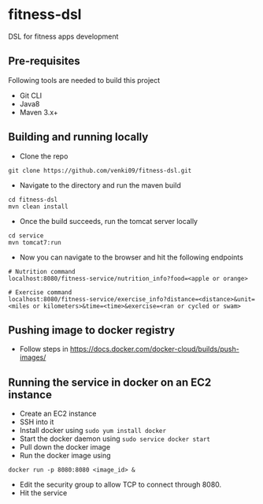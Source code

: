 # fitness-dsl
DSL for fitness apps development

## Pre-requisites
Following tools are needed to build this project
* Git CLI
* Java8
* Maven 3.x+

## Building and running locally
* Clone the repo
```
git clone https://github.com/venki09/fitness-dsl.git
```
* Navigate to the directory and run the maven build
```
cd fitness-dsl
mvn clean install
```
* Once the build succeeds, run the tomcat server locally
```
cd service
mvn tomcat7:run
```
* Now you can navigate to the browser and hit the following endpoints
```
# Nutrition command
localhost:8080/fitness-service/nutrition_info?food=<apple or orange>

# Exercise command
localhost:8080/fitness-service/exercise_info?distance=<distance>&unit=<miles or kilometers>&time=<time>&exercise=<ran or cycled or swam>
```






## Pushing image to docker registry
* Follow steps in https://docs.docker.com/docker-cloud/builds/push-images/

## Running the service in docker on an EC2 instance
* Create an EC2 instance
* SSH into it
* Install docker using `sudo yum install docker`
* Start the docker daemon using `sudo service docker start`
* Pull down the docker image
* Run the docker image using
```
docker run -p 8080:8080 <image_id> &
```
* Edit the security group to allow TCP to connect through 8080.
* Hit the service
